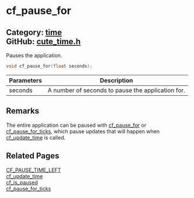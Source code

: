 [//]: # (This file is automatically generated by Cute Framework's docs parser.)
[//]: # (Do not edit this file by hand!)
[//]: # (See: https://github.com/RandyGaul/cute_framework/blob/master/samples/docs_parser.cpp)
[](../header.md ':include')

# cf_pause_for

Category: [time](/api_reference?id=time)  
GitHub: [cute_time.h](https://github.com/RandyGaul/cute_framework/blob/master/include/cute_time.h)  
---

Pauses the application.

```cpp
void cf_pause_for(float seconds);
```

Parameters | Description
--- | ---
seconds | A number of seconds to pause the application for.

## Remarks

The entire application can be paused with [cf_pause_for](/time/cf_pause_for.md) or [cf_pause_for_ticks](/time/cf_pause_for_ticks.md), which pause updates that will
happen when [cf_update_time](/time/cf_update_time.md) is called.

## Related Pages

[CF_PAUSE_TIME_LEFT](/time/cf_pause_time_left.md)  
[cf_update_time](/time/cf_update_time.md)  
[cf_is_paused](/time/cf_is_paused.md)  
[cf_pause_for_ticks](/time/cf_pause_for_ticks.md)  
